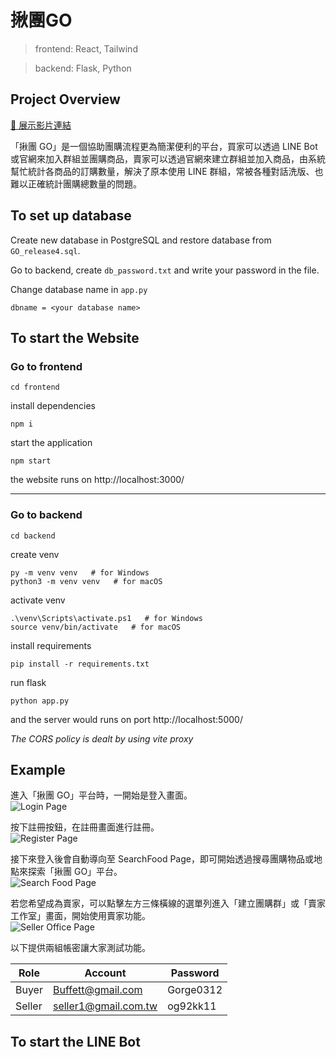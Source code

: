 # 揪團GO

> frontend: React, Tailwind

> backend: Flask, Python

## Project Overview
[🔗 展示影片連結](https://drive.google.com/file/d/1UY1fXgROTleYcxQgEYIOsI1HQPmhJIE-/view)

「揪團 GO」是一個協助團購流程更為簡潔便利的平台，買家可以透過 LINE Bot 或官網來加入群組並團購商品，賣家可以透過官網來建立群組並加入商品，由系統幫忙統計各商品的訂購數量，解決了原本使用 LINE 群組，常被各種對話洗版、也難以正確統計團購總數量的問題。


## To set up database
Create new database in PostgreSQL and restore database from ```GO_release4.sql```.

Go to backend, create ```db_password.txt``` and write your password in the file.

Change database name in ```app.py```
```
dbname = <your database name>
```

## To start the Website



### Go to frontend

```
cd frontend
```
install dependencies
```
npm i
```
start the application

```
npm start
```

the website runs on http://localhost:3000/

---

### Go to backend

```
cd backend
```
create venv

```
py -m venv venv   # for Windows
python3 -m venv venv   # for macOS
```

activate venv

```
.\venv\Scripts\activate.ps1   # for Windows
source venv/bin/activate   # for macOS
```
install requirements

```
pip install -r requirements.txt
```

run flask

```
python app.py
```

and the server would runs on port http://localhost:5000/

<i>The CORS policy is dealt by using vite proxy</i>

## Example
進入「揪團 GO」平台時，一開始是登入畫面。  
![Login Page](./screenshot/1_login.png)

按下註冊按鈕，在註冊畫面進行註冊。  
![Register Page](./screenshot/2_register.png)

接下來登入後會自動導向至 SearchFood Page，即可開始透過搜尋團購物品或地點來探索「揪團 GO」平台。  
![Search Food Page](./screenshot/3_searchFood.png)

若您希望成為賣家，可以點擊左方三條橫線的選單列進入「建立團購群」或「賣家工作室」畫面，開始使用賣家功能。  
![Seller Office Page](./screenshot/4_sellerOffice.png)

以下提供兩組帳密讓大家測試功能。

| Role | Account | Password |
| --- | --- | --- |
| Buyer | Buffett@gmail.com | Gorge0312 |
| Seller | seller1@gmail.com.tw | og92kk11 |

## To start the LINE Bot